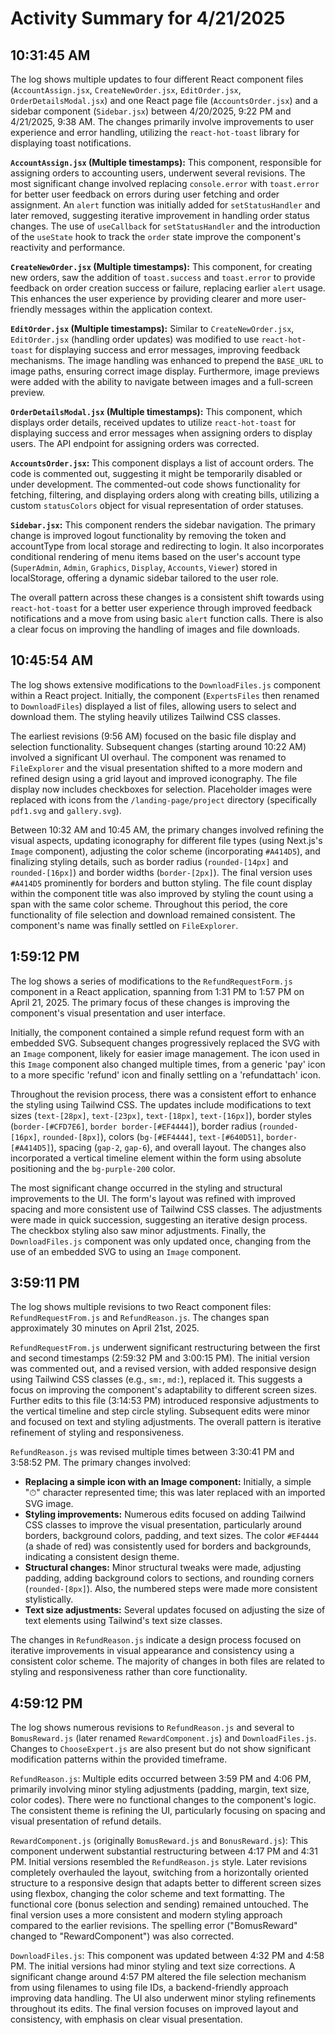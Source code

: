 # Activity Summary for 4/21/2025

## 10:31:45 AM
The log shows multiple updates to four different React component files (`AccountAssign.jsx`, `CreateNewOrder.jsx`, `EditOrder.jsx`, `OrderDetailsModal.jsx`) and one React page file (`AccountsOrder.jsx`) and a sidebar component (`Sidebar.jsx`) between 4/20/2025, 9:22 PM and 4/21/2025, 9:38 AM.  The changes primarily involve improvements to user experience and error handling, utilizing the `react-hot-toast` library for displaying toast notifications.

**`AccountAssign.jsx` (Multiple timestamps):** This component, responsible for assigning orders to accounting users, underwent several revisions.  The most significant change involved replacing `console.error` with `toast.error` for better user feedback on errors during user fetching and order assignment. An `alert` function was initially added for `setStatusHandler` and later removed, suggesting iterative improvement in handling order status changes.  The use of `useCallback` for `setStatusHandler` and the introduction of the `useState` hook to track the `order` state improve the component's reactivity and performance.


**`CreateNewOrder.jsx` (Multiple timestamps):**  This component, for creating new orders, saw the addition of `toast.success` and `toast.error` to provide feedback on order creation success or failure, replacing earlier `alert` usage. This enhances the user experience by providing clearer and more user-friendly messages within the application context.


**`EditOrder.jsx` (Multiple timestamps):** Similar to `CreateNewOrder.jsx`,  `EditOrder.jsx` (handling order updates) was modified to use `react-hot-toast` for displaying success and error messages, improving feedback mechanisms.  The image handling was enhanced to prepend the `BASE_URL` to image paths, ensuring correct image display.  Furthermore, image previews were added with the ability to navigate between images and a full-screen preview.


**`OrderDetailsModal.jsx` (Multiple timestamps):** This component, which displays order details, received updates to utilize `react-hot-toast` for displaying success and error messages when assigning orders to display users. The API endpoint for assigning orders was corrected.


**`AccountsOrder.jsx`:** This component displays a list of account orders.  The code is commented out, suggesting it might be temporarily disabled or under development. The commented-out code shows functionality for fetching, filtering, and displaying orders along with creating bills, utilizing a custom `statusColors` object for visual representation of order statuses.


**`Sidebar.jsx`:** This component renders the sidebar navigation. The primary change is improved logout functionality by removing the token and accountType from local storage and redirecting to login.  It also incorporates conditional rendering of menu items based on the user's account type (`SuperAdmin`, `Admin`, `Graphics`, `Display`, `Accounts`, `Viewer`) stored in localStorage, offering a dynamic sidebar tailored to the user role.


The overall pattern across these changes is a consistent shift towards using `react-hot-toast` for a better user experience through improved feedback notifications and a move from using basic `alert` function calls.  There is also a clear focus on improving the handling of images and file downloads.


## 10:45:54 AM
The log shows extensive modifications to the `DownloadFiles.js` component within a React project.  Initially, the component (`ExpertsFiles` then renamed to `DownloadFiles`) displayed a list of files, allowing users to select and download them.  The styling heavily utilizes Tailwind CSS classes.

The earliest revisions (9:56 AM) focused on the basic file display and selection functionality.  Subsequent changes (starting around 10:22 AM) involved a significant UI overhaul.  The component was renamed to `FileExplorer` and the visual presentation shifted to a more modern and refined design using a grid layout and improved iconography.  The file display now includes checkboxes for selection.  Placeholder images were replaced with icons from the `/landing-page/project` directory (specifically `pdf1.svg` and `gallery.svg`).

Between 10:32 AM and 10:45 AM, the primary changes involved refining the visual aspects,  updating iconography for different file types (using Next.js's `Image` component), adjusting the color scheme (incorporating `#A414D5`), and finalizing styling details, such as border radius (`rounded-[14px]` and `rounded-[16px]`) and border widths (`border-[2px]`).  The final version uses `#A414D5` prominently for borders and button styling.  The file count display within the component title was also improved by styling the count using a span with the same color scheme.  Throughout this period, the core functionality of file selection and download remained consistent. The component's name was finally settled on `FileExplorer`.


## 1:59:12 PM
The log shows a series of modifications to the `RefundRequestForm.js` component in a React application, spanning from 1:31 PM to 1:57 PM on April 21, 2025.  The primary focus of these changes is improving the component's visual presentation and user interface.

Initially, the component contained a simple refund request form with an embedded SVG.  Subsequent changes progressively replaced the SVG with an `Image` component, likely for easier image management.  The icon used in this `Image` component also changed multiple times, from a generic 'pay' icon to a more specific 'refund' icon and finally settling on a 'refundattach' icon.

Throughout the revision process, there was a consistent effort to enhance the styling using Tailwind CSS.  The updates include modifications to text sizes (`text-[28px]`, `text-[23px]`, `text-[18px]`, `text-[16px]`), border styles (`border-[#CFD7E6]`, `border border-[#EF4444]`), border radius (`rounded-[16px]`, `rounded-[8px]`), colors (`bg-[#EF4444]`, `text-[#640D51]`, `border-[#A414D5]`), spacing (`gap-2`, `gap-6`), and overall layout.  The changes also incorporated a vertical timeline element within the form using absolute positioning and the `bg-purple-200` color.

The most significant change occurred in the styling and structural improvements to the UI. The form's layout was refined with improved spacing and more consistent use of Tailwind CSS classes. The adjustments were made in quick succession, suggesting an iterative design process.  The checkbox styling also saw minor adjustments.  Finally, the `DownloadFiles.js` component was only updated once, changing from the use of an embedded SVG to using an `Image` component.


## 3:59:11 PM
The log shows multiple revisions to two React component files: `RefundRequestFrom.js` and `RefundReason.js`.  The changes span approximately 30 minutes on April 21st, 2025.

`RefundRequestFrom.js` underwent significant restructuring between the first and second timestamps (2:59:32 PM and 3:00:15 PM). The initial version was commented out, and a revised version, with added responsive design using Tailwind CSS classes (e.g., `sm:`, `md:`), replaced it.  This suggests a focus on improving the component's adaptability to different screen sizes.  Further edits to this file  (3:14:53 PM) introduced responsive adjustments to the vertical timeline and step circle styling.  Subsequent edits were minor and focused on text and styling adjustments.  The overall pattern is iterative refinement of styling and responsiveness.

`RefundReason.js` was revised multiple times between 3:30:41 PM and 3:58:52 PM. The primary changes involved:

* **Replacing a simple icon with an Image component:**  Initially, a simple "⏱" character represented time; this was later replaced with an imported SVG image.
* **Styling improvements:**  Numerous edits focused on adding Tailwind CSS classes to improve the visual presentation, particularly around borders, background colors, padding, and text sizes.  The color `#EF4444` (a shade of red) was consistently used for borders and backgrounds, indicating a consistent design theme.
* **Structural changes:** Minor structural tweaks were made, adjusting padding, adding background colors to sections, and rounding corners (`rounded-[8px]`).  Also, the numbered steps were made more consistent stylistically.
* **Text size adjustments:** Several updates focused on adjusting the size of text elements using Tailwind's text size classes.


The changes in `RefundReason.js` indicate a design process focused on iterative improvements in visual appearance and consistency using a consistent color scheme.  The majority of changes in both files are related to styling and responsiveness rather than core functionality.


## 4:59:12 PM
The log shows numerous revisions to `RefundReason.js` and several to `BomusReward.js` (later renamed `RewardComponent.js`) and `DownloadFiles.js`.  Changes to `ChooseExpert.js` are also present but do not show significant modification patterns within the provided timeframe.

`RefundReason.js`:  Multiple edits occurred between 3:59 PM and 4:06 PM, primarily involving minor styling adjustments (padding, margin, text size, color codes).  There were no functional changes to the component's logic. The consistent theme is refining the UI, particularly focusing on spacing and visual presentation of refund details.

`RewardComponent.js` (originally `BomusReward.js` and `BonusReward.js`): This component underwent substantial restructuring between 4:17 PM and 4:31 PM.  Initial versions resembled the `RefundReason.js` style. Later revisions completely overhauled the layout, switching from a horizontally oriented structure to a responsive design that adapts better to different screen sizes using flexbox, changing the color scheme and text formatting.  The functional core (bonus selection and sending) remained untouched. The final version  uses a more consistent and modern styling approach compared to the earlier revisions.  The spelling error ("BomusReward" changed to "RewardComponent") was also corrected.

`DownloadFiles.js`: This component was updated between 4:32 PM and 4:58 PM.  The initial versions had minor styling and text size corrections.   A significant change around 4:57 PM altered the file selection mechanism from using filenames to using file IDs, a backend-friendly approach improving data handling.  The UI also underwent minor styling refinements throughout its edits.  The final version  focuses on improved layout and consistency, with emphasis on clear visual presentation.
